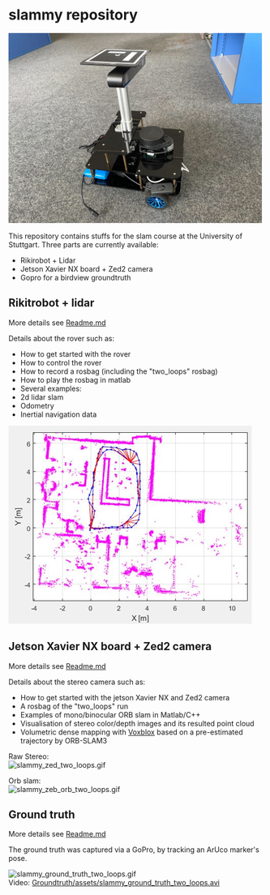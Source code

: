 # slammy repository
<img src="assets/slammy_portrait.jpg" alt="slammy_portrait" width="500"/>


This repository contains stuffs for the slam course at the University of Stuttgart. Three parts are
currently available:
- Rikirobot + Lidar
- Jetson Xavier NX board + Zed2 camera
- Gopro for a birdview groundtruth


## Rikitrobot + lidar
More details see [Readme.md](Rikirobot/README.md)

Details about the rover such as:
* How to get started with the rover
* How to control the rover
* How to record a rosbag (including the "two_loops" rosbag)
* How to play the rosbag in matlab
* Several examples:
 * 2d lidar slam
 * Odometry
 * Inertial navigation data


<img src="Rikirobot\Matlab\example_lidar_slam\slammy_example_lidar_slam.jpg" alt="slammy_example_lidar_slam.jpg"  /> </br>


## Jetson Xavier NX board + Zed2 camera
More details see [Readme.md](Jetson_NX_Zed2/README.md)

Details about the stereo camera such as:
* How to get started with the jetson Xavier NX and Zed2 camera
* A rosbag of the "two_loops" run
* Examples of mono/binocular ORB slam in Matlab/C++
* Visualisation of stereo color/depth images and its resulted point cloud
* Volumetric dense mapping with [Voxblox](https://github.com/ethz-asl/voxblox) based on a pre-estimated trajectory by ORB-SLAM3

Raw Stereo: <br>
<img src="Jetson_NX_Zed2/assets/slammy_zed_two_loops_crop.gif" alt="slammy_zed_two_loops.gif" width="600" />

Orb slam: <br>
<img src="Jetson_NX_Zed2/assets/slammy_zeb_orb_two_loops.gif" alt="slammy_zeb_orb_two_loops.gif"  /> </br>

## Ground truth
More details see [Readme.md](Groundtruth/README.md)

The ground truth was captured via a GoPro, by tracking an ArUco marker's pose.

<img src="Groundtruth/assets/slammy_ground_truth_two_loops.gif" alt="slammy_ground_truth_two_loops.gif"  /> </br>
Video: [Groundtruth/assets/slammy_ground_truth_two_loops.avi](Groundtruth/assets/slammy_ground_truth_two_loops.avi)
